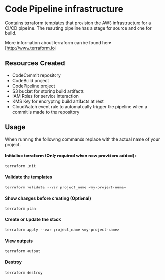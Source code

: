 # Code Pipeline infrastructure

Contains terraform templates that provision the AWS infrastructure for a CI/CD pipeline.
The resulting pipeline has a stage for source and one for build.

More information about terraform can be found here [http://www.terraform.io]

## Resources Created
* CodeCommit repository
* CodeBuild project
* CodePipeline project
* S3 bucket for storing build artifacts
* IAM Roles for service interaction
* KMS Key for encrypting build artifacts at rest
* CloudWatch event rule to automatically trigger the pipeline when a commit is made to the repository

## Usage
When running the following commands replace <my-project-name> with the actual name of your project.

#### Initialise terraform (Only required when new providers added):
```
terraform init
```

#### Validate the templates
```
terraform validate --var project_name <my-project-name>
```

#### Show changes before creating (Optional)
```
terraform plan
```

#### Create or Update the stack
```
terraform apply --var project_name <my-project-name>
```

#### View outputs
```
terraform output
```

#### Destroy
```
terraform destroy
```

